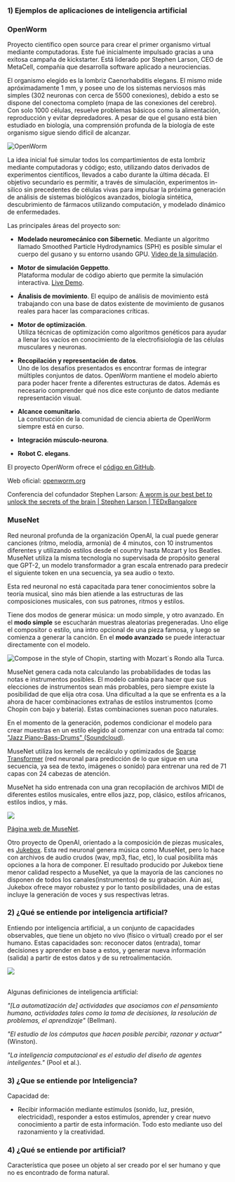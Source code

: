 ### 1) Ejemplos de aplicaciones de inteligencia artificial 
### **OpenWorm**  
Proyecto científico open source para crear el primer organismo virtual mediante computadoras. Este fué inicialmente impulsado gracias a una exitosa campaña de kickstarter. Está liderado por Stephen Larson, CEO de MetaCell, compañia que desarrolla software aplicado a neurociencias.  

El organismo elegido es la lombriz Caenorhabditis elegans. El mismo mide apróximadamente 1 mm, y posee uno de los sistemas nerviosos más simples (302 neuronas con cerca de 5500 conexiones), debido a esto se dispone del conectoma completo (mapa de las conexiones del cerebro). Con solo 1000 células, resuelve problemas básicos como la alimentación, reproducción y evitar depredadores. A pesar de que el gusano está bien estudiado en biología, una comprensión profunda de la biología de este organismo sigue siendo difícil de alcanzar.  

![OpenWorm](https://d.ibtimes.co.uk/en/full/1420989/worm-connectome-openworm.jpg?w=600&f=36151e18593fe6065f80e079b17c7a10)

La idea inicial fué simular todos los compartimientos de esta lombriz mediante computadoras y código; esto, utilizando datos derivados de experimentos científicos, llevados a cabo durante la última década. El objetivo secundario es permitir, a través de simulación, experimentos in-silico sin precedentes de células vivas para impulsar la próxima generación de análisis de sistemas biológicos avanzados, biología sintética, descubrimiento de fármacos utilizando computación, y modelado dinámico de enfermedades.


Las principales áreas del proyecto son:  
+ **Modelado neuromecánico con Sibernetic**.
Mediante un algoritmo llamado Smoothed Particle Hydrodynamics (SPH) es posible simular el cuerpo del gusano y su entorno usando GPU. [Video de la simulación](https://www.youtube.com/watch?v=SaovWiZJUWY&ab_channel=MikeVella).

+ **Motor de simulación Geppetto**.  
Plataforma modular de código abierto que permite la simulación interactiva.
[Live Demo](https://live.geppetto.org/).
+ **Ánalisis de movimiento**.
El equipo de análisis de movimiento está trabajando con una base de datos existente de movimiento de gusanos reales para hacer las comparaciones críticas.
+ **Motor de optimización**.  
Utiliza técnicas de optimización como algoritmos genéticos para ayudar a llenar los vacíos en conocimiento de la electrofisiología de las células musculares y neuronas.
+ **Recopilación y representación de datos**.  
Uno de los desafíos presentados es encontrar formas de integrar múltiples conjuntos de datos. OpenWorm mantiene el modelo abierto para poder hacer frente a diferentes estructuras de datos. Además es necesario comprender qué nos dice este conjunto de datos mediante representación visual.
+ **Alcance comunitario**.  
La construcción de la comunidad de ciencia abierta de OpenWorm siempre está en curso.
+ **Integración músculo-neurona**.  
+ **Robot C. elegans**.  

El proyecto OpenWorm ofrece el [código en GitHub](https://github.com/openworm/OpenWorm).  

Web oficial: [openworm.org](https://openworm.org/)  


Conferencia del cofundador Stephen Larson: [A worm is our best bet to unlock the secrets of the brain | Stephen Larson | TEDxBangalore](https://www.youtube.com/watch?v=RY2-0-QsuTE&ab_channel=TEDxTalks)

### **MuseNet**
Red neuronal profunda de la organización OpenAI, la cual puede generar canciones (rítmo, melodía, armonía) de 4 minutos, con 10 instrumentos diferentes  y utilizando estilos desde el country hasta Mozart y los Beatles. MuseNet utiliza la misma tecnología no supervisada de propósito general que GPT-2, un modelo transformador a gran escala entrenado para predecir el siguiente token en una secuencia, ya sea audio o texto.

Esta red neuronal no está capacitada para tener conocimientos sobre la teoría musical, sino más bien atiende a las estructuras de las composiciones musicales, con sus patrones, ritmos y estilos.

Tiene dos modos de generar música: un modo simple, y otro avanzado. En el **modo simple** se escucharán muestras aleatorias pregeneradas. Uno elige el compositor o estilo, una intro opcional de una pieza famosa, y luego se comienza a generar la canción. En el **modo avanzado** se puede interactuar directamente con el modelo.

![Compose in the style of Chopin, starting with Mozart´s Rondo alla Turca.](https://radiocantilo.com/wp-content/uploads/2019/05/7939e2f3-d2e6-43c2-8197-eaf450b41733.png)  

MuseNet genera cada nota calculando las probabilidades de todas las notas e instrumentos posibles. El modelo cambia para hacer que sus elecciones de instrumentos sean más probables, pero siempre existe la posibilidad de que elija otra cosa. Una dificultad a la que se enfrenta es a la ahora de hacer combinaciones extrañas de estilos instrumentos (como Chopin con bajo y batería). Estas combinaciones suenan poco naturales.

En el momento de la generación, podemos condicionar el modelo para crear muestras en un estilo elegido al comenzar con una entrada tal como: ["Jazz Piano-Bass-Drums" (Soundcloud)](https://soundcloud.com/openai_audio/jazz-trio?in=openai_audio/sets/musenet).  

MuseNet utiliza los kernels de recálculo y optimizados de [Sparse Transformer](https://openai.com/blog/sparse-transformer/) (red neuronal para predicción de lo que sigue en una secuencia, ya sea de texto, imágenes o sonido) para entrenar una red de 71 capas con 24 cabezas de atención.

MuseNet ha sido entrenada con una gran recopilación de archivos MIDI de diferentes estilos musicales, entre ellos jazz, pop, clásico, estilos africanos, estilos indios, y más.

![](https://miro.medium.com/max/1400/1*6he8jJFn5DQ5-xIac8L5Uw.jpeg)  

[Página web de MuseNet](https://openai.com/blog/musenet/).

Otro proyecto de OpenAI, orientado a la composición de piezas musicales, es [Jukebox](https://openai.com/blog/jukebox/). Esta red neuronal genera música como MuseNet, pero lo hace con archivos de audio crudos (wav, mp3, flac, etc), lo cual posibilita más opciones a la hora de componer. El resultado producido por Jukebox tiene menor calidad respecto a MuseNet, ya que la mayoría de las canciones no disponen de todos los canales(instrumentos) de su grabación. Aún así, Jukebox ofrece mayor robustez y por lo tanto posibilidades, una de estas incluye la generación de voces y sus respectivas letras.

### 2) ¿Qué se entiende por inteligencia artificial?  

Entiendo por inteligencia artificial, a un conjunto de capacidades observables, que tiene un objeto no vivo (físico o virtual) creado por el ser humano. Estas capacidades son: reconocer datos (entrada), tomar decisiones y aprender en base a estos, y generar nueva información (salida) a partir de estos datos y de su retroalimentación.


![](https://carpentries-incubator.github.io/machine-learning-librarians-archivists/fig/ep-02-ai-graph.png)  

<br />
Algunas definiciones de inteligencia artificial:  

<br />  


*"[La automatización de] actividades que asociamos con el pensamiento humano, actividades tales como la toma de decisiones, la resolución de problemas, el aprendizaje"* (Bellman).  

*"El estudio de los cómputos que hacen posible percibir, razonar y actuar"* (Winston).

*"La inteligencia computacional es el estudio del diseño de agentes inteligentes."* (Pool et al.).


### 3) ¿Que se entiende por Inteligencia?
Capacidad de:
- Recibir información mediante estímulos (sonido, luz, presión, electricidad), responder a estos estimulos, aprender y crear nuevo conocimiento a partir de esta información. Todo esto mediante uso del razonamiento y la creatividad.

### 4) ¿Qué se entiende por artificial?
Característica que posee un objeto al ser creado por el ser humano y que no es encontrado de forma natural.
